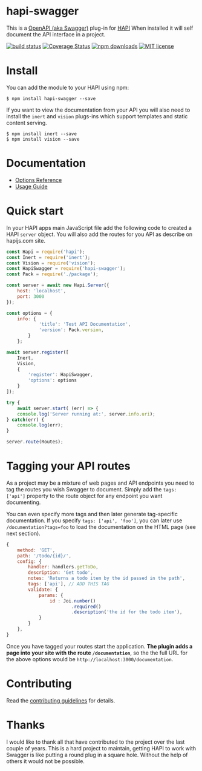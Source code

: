 # hapi-swagger

This is a [OpenAPI (aka Swagger)](https://openapis.org/) plug-in for [HAPI](http://hapijs.com/) When installed it will self document the API interface
in a project.

[![build status](https://img.shields.io/travis/glennjones/hapi-swagger.svg?style=flat-square)](http://travis-ci.org/glennjones/hapi-swagger)
[![Coverage Status](https://img.shields.io/coveralls/glennjones/hapi-swagger/dev.svg?style=flat-square)](https://coveralls.io/r/glennjones/hapi-swagger)
[![npm downloads](https://img.shields.io/npm/dm/hapi-swagger.svg?style=flat-square)](https://www.npmjs.com/package/hapi-swagger)
[![MIT license](http://img.shields.io/badge/license-MIT-blue.svg?style=flat-square)](https://raw.github.com/glennjones/microformat-shic/master/license.txt)


# Install

You can add the module to your HAPI using npm:

    $ npm install hapi-swagger --save

If you want to view the documentation from your API you will also need to install the `inert` and `vision` plugs-ins which support templates and static
content serving.

    $ npm install inert --save
    $ npm install vision --save

# Documentation

* [Options Reference](optionsreference.md)
* [Usage Guide](usageguide.md)


# Quick start

In your HAPI apps main JavaScript file add the following code to created a HAPI `server` object. You will also add the routes for you API as describe on hapijs.com site.


```Javascript
const Hapi = require('hapi');
const Inert = require('inert');
const Vision = require('vision');
const HapiSwagger = require('hapi-swagger');
const Pack = require('./package');

const server = await new Hapi.Server({
    host: 'localhost',
    port: 3000
});

const options = {
    info: {
            'title': 'Test API Documentation',
            'version': Pack.version,
        }
    };

await server.register([
    Inert,
    Vision,
    {
        'register': HapiSwagger,
        'options': options
    }
]);

try {
    await server.start( (err) => {
    console.log('Server running at:', server.info.uri);
} catch(err) {
    console.log(err);
}

server.route(Routes);
```

# Tagging your API routes
As a project may be a mixture of web pages and API endpoints you need to tag the routes you wish Swagger to
document. Simply add the `tags: ['api']` property to the route object for any endpoint you want documenting.

You can even specify more tags and then later generate tag-specific documentation. If you specify
`tags: ['api', 'foo']`, you can later use `/documentation?tags=foo` to load the documentation on the
HTML page (see next section).

```Javascript
{
    method: 'GET',
    path: '/todo/{id}/',
    config: {
        handler: handlers.getToDo,
        description: 'Get todo',
        notes: 'Returns a todo item by the id passed in the path',
        tags: ['api'], // ADD THIS TAG
        validate: {
            params: {
                id : Joi.number()
                        .required()
                        .description('the id for the todo item'),
            }
        }
    },
}
```

Once you have tagged your routes start the application. __The plugin adds a page into your site with the route `/documentation`__,
so the the full URL for the above options would be `http://localhost:3000/documentation`.



# Contributing

Read the [contributing guidelines](https://github.com/glennjones/hapi-swagger/blob/master/.github/CONTRIBUTING.md) for details.




# Thanks
I would like to thank all that have contributed to the project over the last couple of years. This is a hard project to maintain, getting HAPI to work with Swagger
is like putting a round plug in a square hole. Without the help of others it would not be possible.


